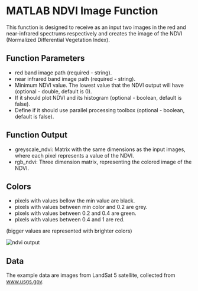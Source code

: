 # MATLAB NDVI Image Function
This function is designed to receive as an input two images in the red and near-infrared spectrums respectively and creates the image of the NDVI (Normalized Differential Vegetation Index).

## Function Parameters
- red band image path (required - string).
- near infrared band image path (required - string).
- Minimum NDVI value. The lowest value that the NDVI output will have (optional - double, default is 0).
- If it should plot NDVI and its histogram (optional - boolean, default is false).
- Define if it should use parallel processing toolbox (optional - boolean, default is false).

## Function Output
- greyscale_ndvi: Matrix with the same dimensions as the input images, where each pixel represents a value of the NDVI.
- rgb_ndvi: Three dimension matrix, representing the colored image of the NDVI.

## Colors

- pixels with values bellow the min value are black.
- pixels with values between min color and 0.2 are grey.
- pixels with values between 0.2 and 0.4 are green.
- pixels with values between 0.4 and 1 are red.

(bigger values are represented with brighter colors)

![ndvi output](https://imagehost.imageupload.net/2020/04/13/github.jpg)

## Data
The example data are images from LandSat 5 satellite, collected from www.usgs.gov.
